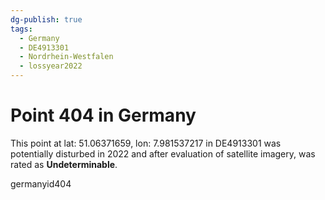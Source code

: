 ```yaml
---
dg-publish: true
tags:
  - Germany
  - DE4913301
  - Nordrhein-Westfalen
  - lossyear2022
---
```


# Point 404 in Germany

This point at lat: 51.06371659, lon: 7.981537217 in DE4913301 was potentially disturbed in 2022 and after evaluation of satellite imagery, was rated as **Undeterminable**.



germanyid404